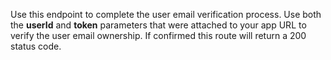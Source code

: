 Use this endpoint to complete the user email verification process. Use both the **userId** and **token** parameters that were attached to your app URL to verify the user email ownership. If confirmed this route will return a 200 status code.